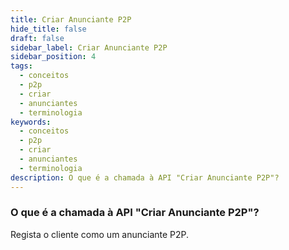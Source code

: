 ```yaml
---
title: Criar Anunciante P2P
hide_title: false
draft: false
sidebar_label: Criar Anunciante P2P
sidebar_position: 4
tags:
  - conceitos
  - p2p
  - criar
  - anunciantes
  - terminologia
keywords:
  - conceitos
  - p2p
  - criar
  - anunciantes
  - terminologia
description: O que é a chamada à API "Criar Anunciante P2P"?
---
```


### O que é a chamada à API "Criar Anunciante P2P"?

Regista o cliente como um anunciante P2P.
